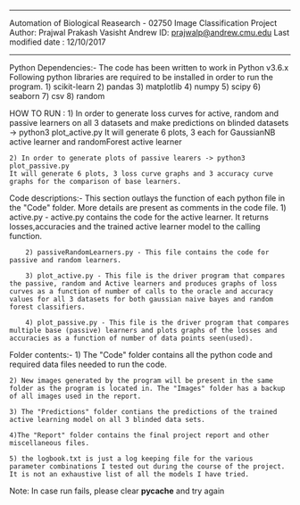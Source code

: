 **************************************************************************************************
Automation of Biological Reasearch - 02750
Image Classification Project
Author: Prajwal Prakash Vasisht
Andrew ID: prajwalp@andrew.cmu.edu
Last modified date : 12/10/2017
**************************************************************************************************

Python Dependencies:-
The code has been written to work in Python v3.6.x
Following python libraries are required to be installed in order to run the program.
    1) scikit-learn
    2) pandas
    3) matplotlib
    4) numpy
    5) scipy
    6) seaborn
    7) csv
    8) random

HOW TO RUN :
    1) In order to generate loss curves for active, random and passive learners on all 3 datasets and make predictions on blinded datasets -> python3 plot_active.py 
    It will generate 6 plots, 3 each for GaussianNB active learner and randomForest active learner

    2) In order to generate plots of passive learers -> python3 plot_passive.py
    It will generate 6 plots, 3 loss curve graphs and 3 accuracy curve graphs for the comparison of base learners. 

Code descriptions:-
    This section outlays the function of each python file in the "Code" folder. More details are present as comments in the code file.
        1) active.py - active.py contains the code for the active learner. It returns losses,accuracies and the trained active learner model to the calling function. 

        2) passiveRandomLearners.py - This file contains the code for passive and random learners.

        3) plot_active.py - This file is the driver program that compares the passive, random and Active learners and produces graphs of loss curves as a function of number of calls to the oracle and accuracy values for all 3 datasets for both gaussian naive bayes and random forest classifiers.

        4) plot_passive.py - This file is the driver program that compares multiple base (passive) learners and plots graphs of the losses and accuracies as a function of number of data points seen(used).

Folder contents:-
    1) The "Code" folder contains all the python code and required data files needed to run the code.

    2) New images generated by the program will be present in the same folder as the program is located in. The "Images" folder has a backup of all images used in the report.

    3) The "Predictions" folder contians the predictions of the trained active learning model on all 3 blinded data sets.

    4)The "Report" folder contains the final project report and other miscellaneous files.

    5) the logbook.txt is just a log keeping file for the various parameter combinations I tested out during the course of the project. It is not an exhaustive list of all the models I have tried.

Note: In case run fails, please clear __pycache__ and try again